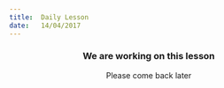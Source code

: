 ```yaml
---
title:  Daily Lesson
date:   14/04/2017
---
```


### <center>We are working on this lesson</center>
<center>Please come back later</center>